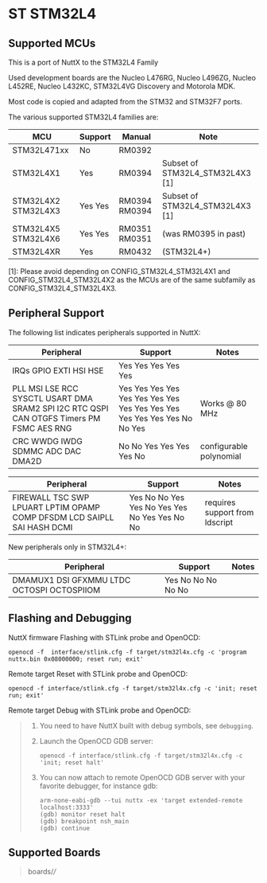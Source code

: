 # ST STM32L4

## Supported MCUs

This is a port of NuttX to the STM32L4 Family

Used development boards are the Nucleo L476RG, Nucleo L496ZG, Nucleo
L452RE, Nucleo L432KC, STM32L4VG Discovery and Motorola MDK.

Most code is copied and adapted from the STM32 and STM32F7 ports.

The various supported STM32L4 families are:

| MCU                 | Support | Manual        | Note                               |
| ------------------- | ------- | ------------- | ---------------------------------- |
| STM32L471xx         | No      | RM0392        |                                    |
| STM32L4X1           | Yes     | RM0394        | Subset of STM32L4\_STM32L4X3 \[1\] |
| STM32L4X2 STM32L4X3 | Yes Yes | RM0394 RM0394 | Subset of STM32L4\_STM32L4X3 \[1\] |
| STM32L4X5 STM32L4X6 | Yes Yes | RM0351 RM0351 | (was RM0395 in past)               |
| STM32L4XR           | Yes     | RM0432        | (STM32L4+)                         |

\[1\]: Please avoid depending on CONFIG\_STM32L4\_STM32L4X1 and
CONFIG\_STM32L4\_STM32L4X2 as the MCUs are of the same subfamily as
CONFIG\_STM32L4\_STM32L4X3.

## Peripheral Support

The following list indicates peripherals supported in NuttX:

| Peripheral                                                                               | Support                                                                   | Notes                   |
| ---------------------------------------------------------------------------------------- | ------------------------------------------------------------------------- | ----------------------- |
| IRQs GPIO EXTI HSI HSE                                                                   | Yes Yes Yes Yes Yes                                                       |                         |
| PLL MSI LSE RCC SYSCTL USART DMA SRAM2 SPI I2C RTC QSPI CAN OTGFS Timers PM FSMC AES RNG | Yes Yes Yes Yes Yes Yes Yes Yes Yes Yes Yes Yes Yes Yes Yes Yes No No Yes | Works @ 80 MHz          |
| CRC WWDG IWDG SDMMC ADC DAC DMA2D                                                        | No No Yes Yes Yes Yes No                                                  | configurable polynomial |

| Peripheral                                                              | Support                                       | Notes                          |
| ----------------------------------------------------------------------- | --------------------------------------------- | ------------------------------ |
| FIREWALL TSC SWP LPUART LPTIM OPAMP COMP DFSDM LCD SAIPLL SAI HASH DCMI | Yes No No Yes Yes No Yes Yes No Yes Yes No No | requires support from ldscript |

New peripherals only in STM32L4+:

| Peripheral                                 | Support            | Notes |
| ------------------------------------------ | ------------------ | ----- |
| DMAMUX1 DSI GFXMMU LTDC OCTOSPI OCTOSPIIOM | Yes No No No No No |       |

## Flashing and Debugging

NuttX firmware Flashing with STLink probe and OpenOCD:

    openocd -f  interface/stlink.cfg -f target/stm32l4x.cfg -c 'program nuttx.bin 0x08000000; reset run; exit'

Remote target Reset with STLink probe and OpenOCD:

    openocd -f interface/stlink.cfg -f target/stm32l4x.cfg -c 'init; reset run; exit'

Remote target Debug with STLink probe and OpenOCD:

> 1.  You need to have NuttX built with debug symbols, see `debugging`.
> 
> 2.  Launch the OpenOCD GDB server:
>     
>         openocd -f interface/stlink.cfg -f target/stm32l4x.cfg -c 'init; reset halt'
> 
> 3.  You can now attach to remote OpenOCD GDB server with your favorite
>     debugger, for instance gdb:
>     
>         arm-none-eabi-gdb --tui nuttx -ex 'target extended-remote localhost:3333'
>         (gdb) monitor reset halt
>         (gdb) breakpoint nsh_main
>         (gdb) continue

## Supported Boards

> boards/*/*
